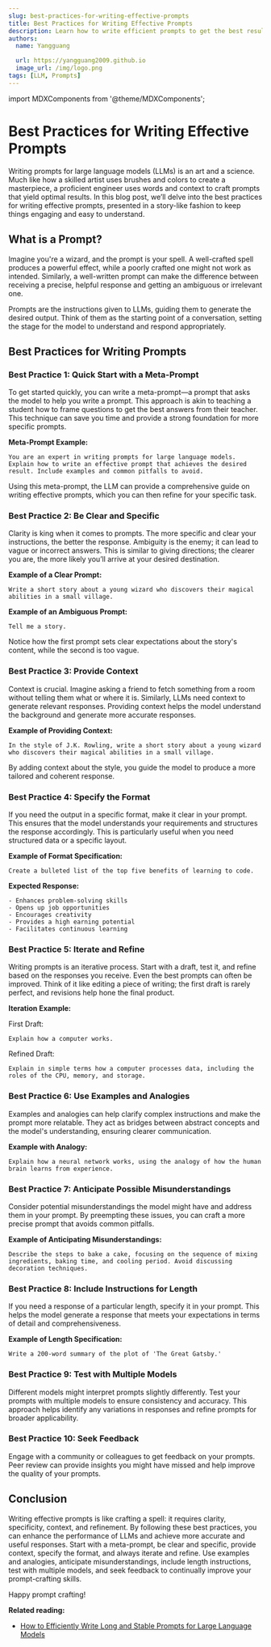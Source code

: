 ```yaml
---
slug: best-practices-for-writing-effective-prompts
title: Best Practices for Writing Effective Prompts
description: Learn how to write efficient prompts to get the best results from large language models, with a story-driven approach.
authors:
  name: Yangguang

  url: https://yangguang2009.github.io
  image_url: /img/logo.png
tags: [LLM, Prompts]
---
```


import MDXComponents from '@theme/MDXComponents';

# Best Practices for Writing Effective Prompts

Writing prompts for large language models (LLMs) is an art and a science. Much like how a skilled artist uses brushes and colors to create a masterpiece, a proficient engineer uses words and context to craft prompts that yield optimal results. In this blog post, we’ll delve into the best practices for writing effective prompts, presented in a story-like fashion to keep things engaging and easy to understand.

<!-- truncate -->

## What is a Prompt?

Imagine you're a wizard, and the prompt is your spell. A well-crafted spell produces a powerful effect, while a poorly crafted one might not work as intended. Similarly, a well-written prompt can make the difference between receiving a precise, helpful response and getting an ambiguous or irrelevant one.

Prompts are the instructions given to LLMs, guiding them to generate the desired output. Think of them as the starting point of a conversation, setting the stage for the model to understand and respond appropriately.

## Best Practices for Writing Prompts

### Best Practice 1: Quick Start with a Meta-Prompt

To get started quickly, you can write a meta-prompt—a prompt that asks the model to help you write a prompt. This approach is akin to teaching a student how to frame questions to get the best answers from their teacher. This technique can save you time and provide a strong foundation for more specific prompts.

**Meta-Prompt Example:**

```
You are an expert in writing prompts for large language models. Explain how to write an effective prompt that achieves the desired result. Include examples and common pitfalls to avoid.
```

Using this meta-prompt, the LLM can provide a comprehensive guide on writing effective prompts, which you can then refine for your specific task.

### Best Practice 2: Be Clear and Specific

Clarity is king when it comes to prompts. The more specific and clear your instructions, the better the response. Ambiguity is the enemy; it can lead to vague or incorrect answers. This is similar to giving directions; the clearer you are, the more likely you’ll arrive at your desired destination.

**Example of a Clear Prompt:**

```
Write a short story about a young wizard who discovers their magical abilities in a small village.
```

**Example of an Ambiguous Prompt:**

```
Tell me a story.
```

Notice how the first prompt sets clear expectations about the story's content, while the second is too vague.

### Best Practice 3: Provide Context

Context is crucial. Imagine asking a friend to fetch something from a room without telling them what or where it is. Similarly, LLMs need context to generate relevant responses. Providing context helps the model understand the background and generate more accurate responses.

**Example of Providing Context:**

```
In the style of J.K. Rowling, write a short story about a young wizard who discovers their magical abilities in a small village.
```

By adding context about the style, you guide the model to produce a more tailored and coherent response.

### Best Practice 4: Specify the Format

If you need the output in a specific format, make it clear in your prompt. This ensures that the model understands your requirements and structures the response accordingly. This is particularly useful when you need structured data or a specific layout.

**Example of Format Specification:**

```
Create a bulleted list of the top five benefits of learning to code.
```

**Expected Response:**

```
- Enhances problem-solving skills
- Opens up job opportunities
- Encourages creativity
- Provides a high earning potential
- Facilitates continuous learning
```

### Best Practice 5: Iterate and Refine

Writing prompts is an iterative process. Start with a draft, test it, and refine based on the responses you receive. Even the best prompts can often be improved. Think of it like editing a piece of writing; the first draft is rarely perfect, and revisions help hone the final product.

**Iteration Example:**

First Draft:

```
Explain how a computer works.
```

Refined Draft:

```
Explain in simple terms how a computer processes data, including the roles of the CPU, memory, and storage.
```

### Best Practice 6: Use Examples and Analogies

Examples and analogies can help clarify complex instructions and make the prompt more relatable. They act as bridges between abstract concepts and the model's understanding, ensuring clearer communication.

**Example with Analogy:**

```
Explain how a neural network works, using the analogy of how the human brain learns from experience.
```

### Best Practice 7: Anticipate Possible Misunderstandings

Consider potential misunderstandings the model might have and address them in your prompt. By preempting these issues, you can craft a more precise prompt that avoids common pitfalls.

**Example of Anticipating Misunderstandings:**

```
Describe the steps to bake a cake, focusing on the sequence of mixing ingredients, baking time, and cooling period. Avoid discussing decoration techniques.
```

### Best Practice 8: Include Instructions for Length

If you need a response of a particular length, specify it in your prompt. This helps the model generate a response that meets your expectations in terms of detail and comprehensiveness.

**Example of Length Specification:**

```
Write a 200-word summary of the plot of 'The Great Gatsby.'
```

### Best Practice 9: Test with Multiple Models

Different models might interpret prompts slightly differently. Test your prompts with multiple models to ensure consistency and accuracy. This approach helps identify any variations in responses and refine prompts for broader applicability.

### Best Practice 10: Seek Feedback

Engage with a community or colleagues to get feedback on your prompts. Peer review can provide insights you might have missed and help improve the quality of your prompts.

## Conclusion

Writing effective prompts is like crafting a spell: it requires clarity, specificity, context, and refinement. By following these best practices, you can enhance the performance of LLMs and achieve more accurate and useful responses. Start with a meta-prompt, be clear and specific, provide context, specify the format, and always iterate and refine. Use examples and analogies, anticipate misunderstandings, include length instructions, test with multiple models, and seek feedback to continually improve your prompt-crafting skills.

Happy prompt crafting!

**Related reading:**

- [How to Efficiently Write Long and Stable Prompts for Large Language Models](/blog/how-to-efficiently-write-long-and-stable-prompts-for-large-language-models)
